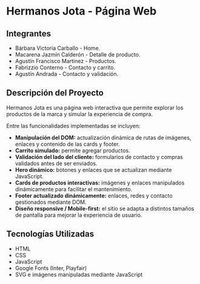 # Hermanos Jota - Página Web

## Integrantes
- Bárbara Victoria Carballo - Home.
- Macarena Jazmín Calderón - Detalle de producto.
- Agustín Francisco Martinez - Productos.
- Fabrizzio Conterno - Contacto y carrito.
- Agustín Andrada - Contacto y validación.

## Descripción del Proyecto
Hermanos Jota es una página web interactiva que permite explorar los productos de la marca y simular la experiencia de compra.  

Entre las funcionalidades implementadas se incluyen:

- **Manipulación del DOM:** actualización dinámica de rutas de imágenes, enlaces y contenido de las cards y footer.  
- **Carrito simulado:** permite agregar productos.
- **Validación del lado del cliente:** formularios de contacto y compras validados antes de ser enviados.  
- **Hero dinámico:** botones y enlaces que se actualizan mediante JavaScript.  
- **Cards de productos interactivas:** imágenes y enlaces manipulados dinámicamente para facilitar el mantenimiento.  
- **Footer actualizado dinámicamente:** enlaces, redes y contacto gestionados mediante DOM.  
- **Diseño responsive / Mobile-first:** el sitio se adapta a distintos tamaños de pantalla para mejorar la experiencia de usuario.  

## Tecnologías Utilizadas
- HTML  
- CSS  
- JavaScript  
- Google Fonts (Inter, Playfair)  
- SVG e imágenes manipuladas mediante JavaScript  
